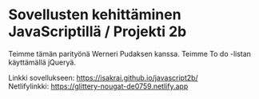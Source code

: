 # Sovellusten kehittäminen JavaScriptillä / Projekti 2b

Teimme tämän parityönä Werneri Pudaksen kanssa. Teimme To do -listan käyttämällä jQueryä.

Linkki sovellukseen: https://isakrai.github.io/javascript2b/
<br>
Netlifylinkki: https://glittery-nougat-de0759.netlify.app
